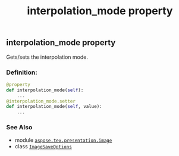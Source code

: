 ﻿---
title: interpolation_mode property
second_title: Aspose.TeX for Python via .NET API References
description: 
type: docs
weight: 40
url: /python-net/aspose.tex.presentation.image/imagesaveoptions/interpolation_mode/
is_root: false
---

## interpolation_mode property


Gets/sets the interpolation mode.
### Definition:
```python
@property
def interpolation_mode(self):
    ...
@interpolation_mode.setter
def interpolation_mode(self, value):
    ...
```

### See Also
* module [`aspose.tex.presentation.image`](../../)
* class [`ImageSaveOptions`](/tex/python-net/aspose.tex.presentation.image/imagesaveoptions)
